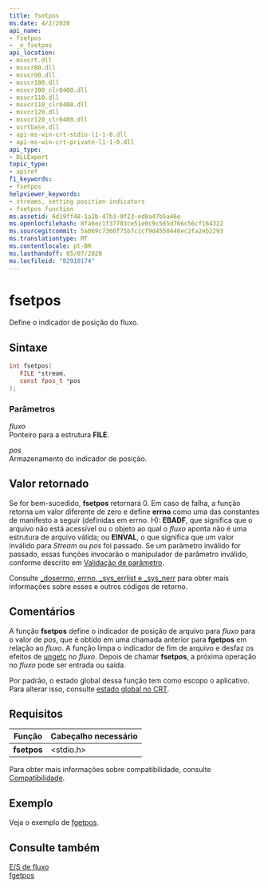 ```yaml
---
title: fsetpos
ms.date: 4/2/2020
api_name:
- fsetpos
- _o_fsetpos
api_location:
- msvcrt.dll
- msvcr80.dll
- msvcr90.dll
- msvcr100.dll
- msvcr100_clr0400.dll
- msvcr110.dll
- msvcr110_clr0400.dll
- msvcr120.dll
- msvcr120_clr0400.dll
- ucrtbase.dll
- api-ms-win-crt-stdio-l1-1-0.dll
- api-ms-win-crt-private-l1-1-0.dll
api_type:
- DLLExport
topic_type:
- apiref
f1_keywords:
- fsetpos
helpviewer_keywords:
- streams, setting position indicators
- fsetpos function
ms.assetid: 6d19ff48-1a2b-47b3-9f23-ed0a47b5a46e
ms.openlocfilehash: 8fa6ec1f37703ce51e0c9c565d766c56cf164322
ms.sourcegitcommit: 5a069c7360f75b7c1cf9d4550446ec2fa2eb2293
ms.translationtype: MT
ms.contentlocale: pt-BR
ms.lasthandoff: 05/07/2020
ms.locfileid: "82910174"
---
```

# <a name="fsetpos"></a>fsetpos

Define o indicador de posição do fluxo.

## <a name="syntax"></a>Sintaxe

```C
int fsetpos(
   FILE *stream,
   const fpos_t *pos
);
```

### <a name="parameters"></a>Parâmetros

*fluxo*<br/>
Ponteiro para a estrutura **FILE**.

*pos*<br/>
Armazenamento do indicador de posição.

## <a name="return-value"></a>Valor retornado

Se for bem-sucedido, **fsetpos** retornará 0. Em caso de falha, a função retorna um valor diferente de zero e define **errno** como uma das constantes de manifesto a seguir (definidas em errno. H): **EBADF**, que significa que o arquivo não está acessível ou o objeto ao qual o *fluxo* aponta não é uma estrutura de arquivo válida; ou **EINVAL**, o que significa que um valor inválido para *Stream* ou *pos* foi passado. Se um parâmetro inválido for passado, essas funções invocarão o manipulador de parâmetro inválido, conforme descrito em [Validação de parâmetro](../../c-runtime-library/parameter-validation.md).

Consulte [_doserrno, errno, _sys_errlist e _sys_nerr](../../c-runtime-library/errno-doserrno-sys-errlist-and-sys-nerr.md) para obter mais informações sobre esses e outros códigos de retorno.

## <a name="remarks"></a>Comentários

A função **fsetpos** define o indicador de posição de arquivo para *fluxo* para o valor de *pos*, que é obtido em uma chamada anterior para **fgetpos** em relação ao *fluxo*. A função limpa o indicador de fim de arquivo e desfaz os efeitos de [ungetc](ungetc-ungetwc.md) no *fluxo*. Depois de chamar **fsetpos**, a próxima operação no *fluxo* pode ser entrada ou saída.

Por padrão, o estado global dessa função tem como escopo o aplicativo. Para alterar isso, consulte [estado global no CRT](../global-state.md).

## <a name="requirements"></a>Requisitos

|Função|Cabeçalho necessário|
|--------------|---------------------|
|**fsetpos**|\<stdio.h>|

Para obter mais informações sobre compatibilidade, consulte [Compatibilidade](../../c-runtime-library/compatibility.md).

## <a name="example"></a>Exemplo

Veja o exemplo de [fgetpos](fgetpos.md).

## <a name="see-also"></a>Consulte também

[E/S de fluxo](../../c-runtime-library/stream-i-o.md)<br/>
[fgetpos](fgetpos.md)<br/>
